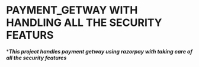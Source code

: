 # PAYMENT_GETWAY WITH HANDLING ALL THE SECURITY FEATURS
******This project handles payment getway using razorpay with taking care of all the security features*****
